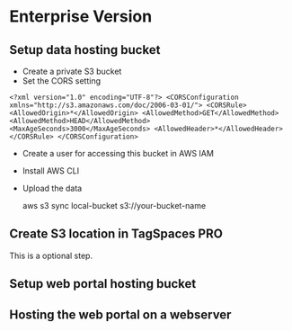 # Enterprise Version

## Setup data hosting bucket

* Create a private S3 bucket
* Set the CORS setting

`
    <?xml version="1.0" encoding="UTF-8"?>
    <CORSConfiguration xmlns="http://s3.amazonaws.com/doc/2006-03-01/">
    <CORSRule>
        <AllowedOrigin>*</AllowedOrigin>
        <AllowedMethod>GET</AllowedMethod>
        <AllowedMethod>HEAD</AllowedMethod>
        <MaxAgeSeconds>3000</MaxAgeSeconds>
        <AllowedHeader>*</AllowedHeader>
    </CORSRule>
    </CORSConfiguration>
`

* Create a user for accessing this bucket in AWS IAM
* Install AWS CLI
* Upload the data

    aws s3 sync local-bucket s3://your-bucket-name

## Create S3 location in TagSpaces PRO
This is a optional step.


## Setup web portal hosting bucket

## Hosting the web portal on a webserver